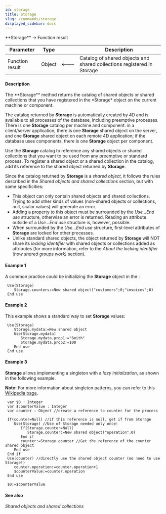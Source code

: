 ```yaml
---
id: storage
title: Storage
slug: /commands/storage
displayed_sidebar: docs
---
```


<!--REF #_command_.Storage.Syntax-->**Storage**  -> Function result<!-- END REF-->
<!--REF #_command_.Storage.Params-->
| Parameter | Type |  | Description |
| --- | --- | --- | --- |
| Function result | Object | &#x1F850; | Catalog of shared objects and shared collections registered in Storage |

<!-- END REF-->

#### Description 

<!--REF #_command_.Storage.Summary-->The **Storage** method returns the catalog of shared objects or shared collections that you have registered in the *Storage* object on the current machine or component.<!-- END REF--> 

The catalog returned by **Storage** is automatically created by 4D and is available to all processes of the database, including preemptive processes. There is one **Storage** catalog per machine and component: in a client/server application, there is one **Storage** shared object on the server, and one **Storage** shared object on each remote 4D application; if the database uses components, there is one **Storage** object per component.

Use the **Storage** catalog to reference any shared objects or shared collections that you want to be used from any preemptive or standard process. To register a shared object or a shared collection in the catalog, add its reference to the shared object returned by **Storage**.

Since the catalog returned by **Storage** is a *shared object*, it follows the rules described in the *Shared objects and shared collections* section, but with some specificities:

* This object can only contain shared objects and shared collections. Trying to add other kinds of values (non-shared objects or collections, null, scalar values) will generate an error.
* Adding a property to this object must be surrounded by the *Use...End use* structure, otherwise an error is returned. Reading an attribute outside of a *Use...End use* structure is, however, possible.
* When surrounded by the *Use...End use* structure, first-level attributes of **Storage** are locked for other processes.
* Unlike standard shared objects, the object returned by **Storage** will NOT share its *locking identifier* with shared objects or collections added as attributes (for more information, refer to the *About the locking identifier (how shared groups work)* section).

#### Example 1 

A common practice could be initializing the **Storage** object in the : 

```4d
 Use(Storage)
    Storage.counters:=New shared object("customers";0;"invoices";0)
 End use
```

#### Example 2 

This example shows a standard way to set **Storage** values: 

```4d
 Use(Storage)
    Storage.mydata:=New shared object
    Use(Storage.mydata)
       Storage.mydata.prop1:="Smith"
       Storage.mydata.prop2:=100
    End use
 End use
```

#### Example 3 

**Storage** allows implementing a singleton with a *lazy initialization*, as shown in the following example.

**Note:** For more information about singleton patterns, you can refer to this [Wikipedia page](https://en.wikipedia.org/wiki/Singleton%5Fpattern).

```4d
 var $0 : Integer
 var $counterValue : Integer
 var counter : Object //create a reference to counter for the process
 
 If(counter=Null) //if this reference is null, get if from Storage
    Use(Storage) //Use of Storage needed only once!
       If(Storage.counter=Null)
          Storage.counter:=New shared object("operation";0)
       End if
       counter:=Storage.counter //Get the reference of the counter shared object
    End use
 End if
 Use(counter) //directly use the shared object counter (no need to use Storage!)
    counter.operation:=counter.operation+1
    $counterValue:=counter.operation
 End use
 
 $0:=$counterValue
```

#### See also 

*Shared objects and shared collections*  
